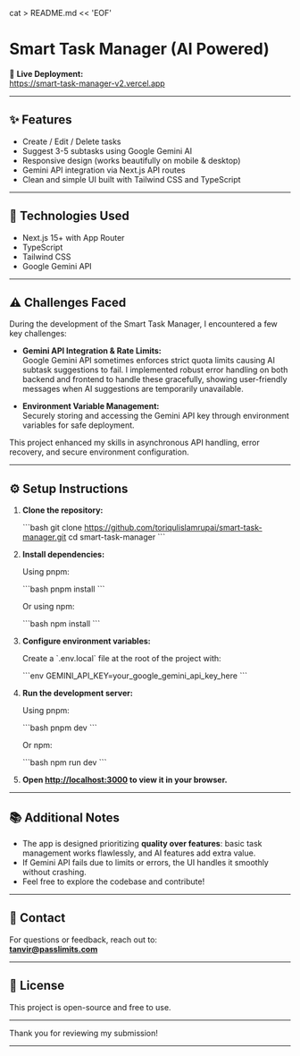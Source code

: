 cat > README.md << 'EOF'
# Smart Task Manager (AI Powered)

🔗 **Live Deployment:**  
https://smart-task-manager-v2.vercel.app

---

## ✨ Features

- Create / Edit / Delete tasks  
- Suggest 3-5 subtasks using Google Gemini AI  
- Responsive design (works beautifully on mobile & desktop)  
- Gemini API integration via Next.js API routes  
- Clean and simple UI built with Tailwind CSS and TypeScript

---

## 🧠 Technologies Used

- Next.js 15+ with App Router  
- TypeScript  
- Tailwind CSS  
- Google Gemini API  

---

## ⚠️ Challenges Faced

During the development of the Smart Task Manager, I encountered a few key challenges:

- **Gemini API Integration & Rate Limits:**  
  Google Gemini API sometimes enforces strict quota limits causing AI subtask suggestions to fail. I implemented robust error handling on both backend and frontend to handle these gracefully, showing user-friendly messages when AI suggestions are temporarily unavailable.

- **Environment Variable Management:**  
  Securely storing and accessing the Gemini API key through environment variables for safe deployment.

This project enhanced my skills in asynchronous API handling, error recovery, and secure environment configuration.

---

## ⚙️ Setup Instructions

1. **Clone the repository:**

   \`\`\`bash
   git clone https://github.com/toriqulislamrupai/smart-task-manager.git
   cd smart-task-manager
   \`\`\`

2. **Install dependencies:**

   Using pnpm:

   \`\`\`bash
   pnpm install
   \`\`\`

   Or using npm:

   \`\`\`bash
   npm install
   \`\`\`

3. **Configure environment variables:**

   Create a \`.env.local\` file at the root of the project with:

   \`\`\`env
   GEMINI_API_KEY=your_google_gemini_api_key_here
   \`\`\`

4. **Run the development server:**

   Using pnpm:

   \`\`\`bash
   pnpm dev
   \`\`\`

   Or npm:

   \`\`\`bash
   npm run dev
   \`\`\`

5. **Open [http://localhost:3000](http://localhost:3000) to view it in your browser.**

---

## 📚 Additional Notes

- The app is designed prioritizing **quality over features**: basic task management works flawlessly, and AI features add extra value.
- If Gemini API fails due to limits or errors, the UI handles it smoothly without crashing.
- Feel free to explore the codebase and contribute!

---

## 📧 Contact

For questions or feedback, reach out to:  
**tanvir@passlimits.com**

---

## 🔖 License

This project is open-source and free to use.

---

Thank you for reviewing my submission!

---


